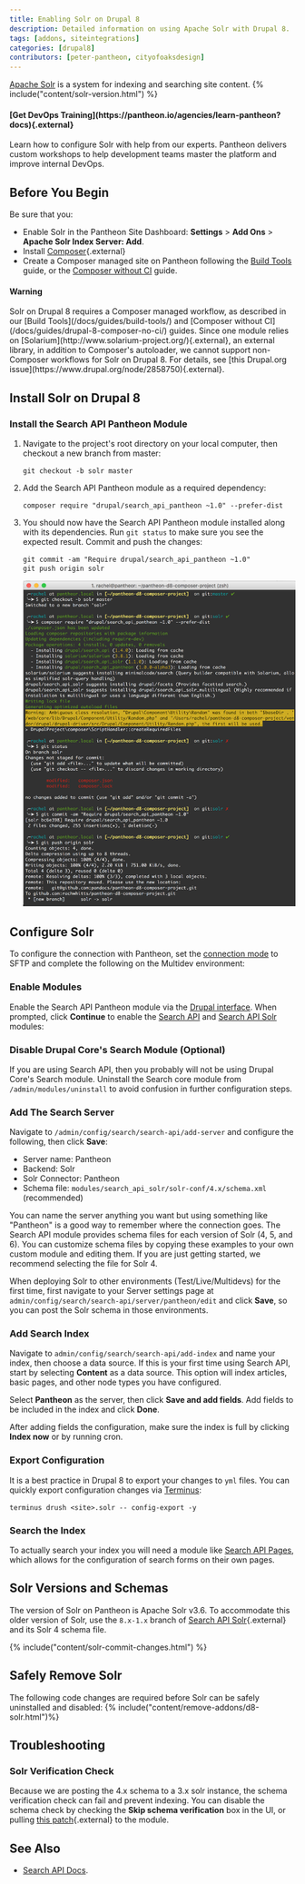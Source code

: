 ```yaml
---
title: Enabling Solr on Drupal 8
description: Detailed information on using Apache Solr with Drupal 8.
tags: [addons, siteintegrations]
categories: [drupal8]
contributors: [peter-pantheon, cityofoaksdesign]
---
```

[Apache Solr](/docs/solr) is a system for indexing and searching site content. {% include("content/solr-version.html") %}

<div class="enablement">
  <h4 class="info" markdown="1">[Get DevOps Training](https://pantheon.io/agencies/learn-pantheon?docs){.external}</h4>
  <p>Learn how to configure Solr with help from our experts. Pantheon delivers custom workshops to help development teams master the platform and improve internal DevOps.</p>
</div>

## Before You Begin
Be sure that you:

* Enable Solr in the Pantheon Site Dashboard: **Settings** > **Add Ons** > **Apache Solr Index Server: Add**.
* Install [Composer](https://getcomposer.org/){.external}
* Create a Composer managed site on Pantheon following the [Build Tools](/docs/guides/build-tools/) guide, or the [Composer without CI](/docs/guides/drupal-8-composer-no-ci/) guide.

<div class="alert alert-danger">
<h4 class="info">Warning</h4>
<p markdown="1">Solr on Drupal 8 requires a Composer managed workflow, as described in our [Build Tools](/docs/guides/build-tools/) and [Composer without CI](/docs/guides/drupal-8-composer-no-ci/) guides. Since one module relies on [Solarium](http://www.solarium-project.org/){.external}, an external library, in addition to Composer's autoloader, we cannot support non-Composer workflows for Solr on Drupal 8. For details, see [this Drupal.org issue](https://www.drupal.org/node/2858750){.external}.</p>
</div>

## Install Solr on Drupal 8

### Install the Search API Pantheon Module

1. Navigate to the project's root directory on your local computer, then checkout a new branch from master:

    ```
    git checkout -b solr master
    ```

2.  Add the Search API Pantheon module as a required dependency:

    ```
    composer require "drupal/search_api_pantheon ~1.0" --prefer-dist
    ```

3.  You should now have the Search API Pantheon module installed along with its dependencies. Run `git status` to make sure you see the expected result. Commit and push the changes:

    ```
    git commit -am "Require drupal/search_api_pantheon ~1.0"
    git push origin solr
    ```

    ![Require search API output](/source/docs/assets/images/composer-require-search_api_pantheon.png)


## Configure Solr
To configure the connection with Pantheon, set the [connection mode](/docs/sftp/#sftp-mode) to SFTP and complete the following on the Multidev environment:

### Enable Modules
Enable the Search API Pantheon module via the [Drupal interface](https://www.drupal.org/docs/8/extending-drupal-8/installing-contributed-modules-find-import-enable-configure-drupal-8#enable_your_mod). When prompted, click **Continue** to enable the [Search API](https://www.drupal.org/project/search_api) and [Search API Solr](https://www.drupal.org/project/search_api_solr) modules:


### Disable Drupal Core's Search Module (Optional)
If you are using Search API, then you probably will not be using Drupal Core's Search module. Uninstall the Search core module from `/admin/modules/uninstall` to avoid confusion in further configuration steps.

### Add The Search Server
Navigate to  `/admin/config/search/search-api/add-server` and configure the following, then click **Save**:

* Server name: Pantheon
* Backend: Solr
* Solr Connector: Pantheon
* Schema file: `modules/search_api_solr/solr-conf/4.x/schema.xml` (recommended)


You can name the server anything you want but using something like "Pantheon" is a good way to remember where the connection goes. The Search API module provides schema files for each version of Solr (4, 5, and 6). You can customize schema files by copying these examples to your own custom module and editing them. If you are just getting started, we recommend selecting the file for Solr 4.

When deploying Solr to other environments (Test/Live/Multidevs) for the first time, first navigate to your Server settings page at `admin/config/search/search-api/server/pantheon/edit` and click **Save**, so you can post the Solr schema in those environments.

### Add Search Index
Navigate to `admin/config/search/search-api/add-index` and name your index, then choose a data source. If this is your first time using Search API, start by selecting **Content** as a data source. This option will index articles, basic pages, and other node types you have configured.

Select **Pantheon** as the server, then click **Save and add fields**. Add fields to be included in the index and click **Done**.

After adding fields the configuration, make sure the index is full by clicking **Index now** or by running cron.

### Export Configuration
It is a best practice in Drupal 8 to export your changes to `yml` files. You can quickly export configuration changes via [Terminus](/docs/terminus):

```
terminus drush <site>.solr -- config-export -y
```

### Search the Index
To actually search your index you will need a module like [Search API Pages](https://www.drupal.org/project/search_api_page), which allows for the configuration of search forms on their own pages.


## Solr Versions and Schemas
The version of Solr on Pantheon is Apache Solr v3.6. To accommodate this older version of Solr, use the `8.x-1.x` branch of [Search API Solr](https://www.drupal.org/project/search_api_solr){.external} and its Solr 4 schema file.

{% include("content/solr-commit-changes.html") %}

## Safely Remove Solr
The following code changes are required before Solr can be safely uninstalled and disabled:
{% include("content/remove-addons/d8-solr.html")%}

## Troubleshooting

### Solr Verification Check
Because we are posting the 4.x schema to a 3.x solr instance, the schema verification check can fail and prevent indexing. You can disable the schema check by checking the **Skip schema verification** box in the UI, or pulling [this patch](https://www.drupal.org/project/search_api_solr/issues/3037213#comment-12996162){.external} to the module.

## See Also

* [Search API Docs](https://www.drupal.org/node/1250878).
